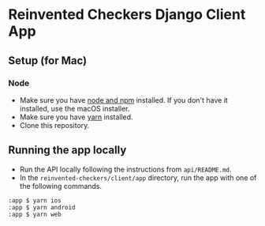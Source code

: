 # Reinvented Checkers Django Client App

## Setup (for Mac)

### Node

- Make sure you have [node and npm](https://nodejs.org/en/download/) installed. If you don't have it installed, use the macOS installer.
- Make sure you have [yarn](https://classic.yarnpkg.com/en/docs/install#mac-stable) installed.
- Clone this repository. 

## Running the app locally

- Run the API locally following the instructions from `api/README.md`.
- In the `reinvented-checkers/client/app` directory, run the app with one of the following commands.
```
:app $ yarn ios
:app $ yarn android
:app $ yarn web
```
